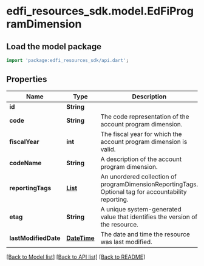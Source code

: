 # edfi_resources_sdk.model.EdFiProgramDimension

## Load the model package
```dart
import 'package:edfi_resources_sdk/api.dart';
```

## Properties
Name | Type | Description | Notes
------------ | ------------- | ------------- | -------------
**id** | **String** |  | [optional] 
**code** | **String** | The code representation of the account program dimension. | 
**fiscalYear** | **int** | The fiscal year for which the account program dimension is valid. | 
**codeName** | **String** | A description of the account program dimension. | [optional] 
**reportingTags** | [**List<EdFiProgramDimensionReportingTag>**](EdFiProgramDimensionReportingTag.md) | An unordered collection of programDimensionReportingTags. Optional tag for accountability reporting. | [optional] [default to const []]
**etag** | **String** | A unique system-generated value that identifies the version of the resource. | [optional] 
**lastModifiedDate** | [**DateTime**](DateTime.md) | The date and time the resource was last modified. | [optional] 

[[Back to Model list]](../README.md#documentation-for-models) [[Back to API list]](../README.md#documentation-for-api-endpoints) [[Back to README]](../README.md)


